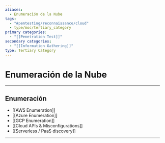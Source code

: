 ```yaml
---
aliases:
  - Enumeración de la Nube
tags:
  - "#pentesting/reconnaissance/cloud"
  - type/moc/tertiary_category
primary categories:
  - "[[Penetration Test]]"
secondary categories:
  - "[[Information Gathering]]"
type: Tertiary Category
---
```

# Enumeración de la Nube

***

## Enumeración

-  [[AWS Enumeration]]
-  [[Azure Enumeration]]
-  [[GCP Enumeration]]
- [[Cloud APIs & Misconfigurations]]
- [[Serverless / PaaS discovery]]


***
